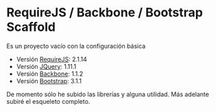 RequireJS / Backbone / Bootstrap Scaffold
=======================

Es un proyecto vacío con la configuración básica
* Versión [RequireJS](http://requirejs.org/ "RequireJS"): 2.1.14
* Versión [JQuery](http://jquery.com/ "jQuery"): 1.11.1
* Versión [Backbone](http://backbonejs.org/ "Backbone"): 1.1.2 
* Versión [Bootstrap](http://getbootstrap.com/ "Bootstrap"): 3.1.1


De momento sólo he subido las librerías y alguna utilidad. Más adelante subiré el esqueleto completo.

